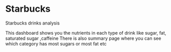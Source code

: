 # Starbucks
Starbucks drinks analysis

This dashboard shows you the nutrients in each type of drink like sugar, fat, saturated sugar ,caffeine 
There is also summary page where you can see which category has most sugars or most fat etc
